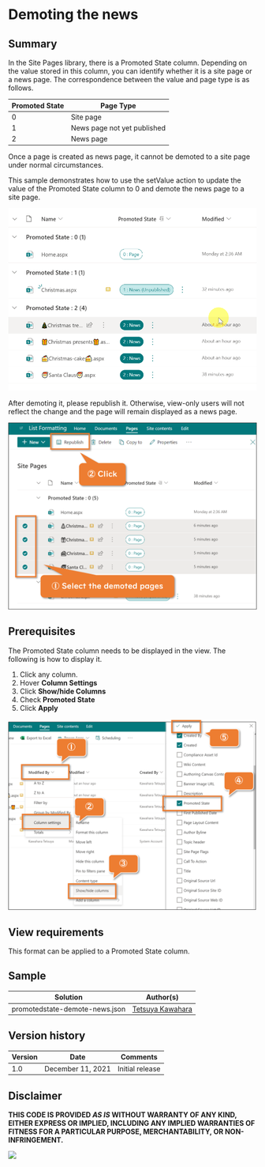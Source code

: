 # Demoting the news

## Summary
In the Site Pages library, there is a Promoted State column. Depending on the value stored in this column, you can identify whether it is a site page or a news page. The correspondence between the value and page type is as follows.

Promoted State |Page Type
---------------|---------------------------
0              |Site page
1              |News page not yet published
2              |News page

Once a page is created as news page, it cannot be demoted to a site page under normal circumstances.

This sample demonstrates how to use the setValue action to update the value of the Promoted State column to 0 and demote the news page to a site page.

![screenshot of the sample](./assets/screenshot.gif)

After demoting it, please republish it. Otherwise, view-only users will not reflect the change and the page will remain displayed as a news page.

![screenshot of how to republish](./assets/republish.png)

## Prerequisites
The Promoted State column needs to be displayed in the view. The following is how to display it.

1. Click any column.
2. Hover **Column Settings**
3. Click **Show/hide Columns**
4. Check **Promoted State**
5. Click **Apply**

![screenshot to show the promoted state](./assets/display_promotedstate.png)

## View requirements
This format can be applied to a Promoted State column.

## Sample

Solution                       |Author(s)
-------------------------------|---------------------------
promotedstate-demote-news.json |[Tetsuya Kawahara](https://twitter.com/techan_k)

## Version history

Version |Date              |Comments
--------|------------------|--------
1.0     |December 11, 2021 |Initial release

## Disclaimer
**THIS CODE IS PROVIDED *AS IS* WITHOUT WARRANTY OF ANY KIND, EITHER EXPRESS OR IMPLIED, INCLUDING ANY IMPLIED WARRANTIES OF FITNESS FOR A PARTICULAR PURPOSE, MERCHANTABILITY, OR NON-INFRINGEMENT.**

<img src="https://telemetry.sharepointpnp.com/sp-dev-list-formatting/column-samples/promotedstate-demote-news" />
